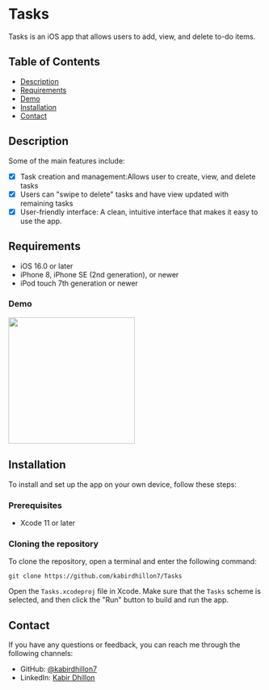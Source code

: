 # Tasks
Tasks is an iOS app that allows users to add, view, and delete to-do items.

## Table of Contents

- [Description](#description)
- [Requirements](#Requirements)
- [Demo](#demo)
- [Installation](#installation)
- [Contact](#contact)

## Description

Some of the main features include:

- [x] Task creation and management:Allows user to create, view, and delete tasks
- [x] Users can "swipe to delete" tasks and have view updated with remaining tasks
- [x] User-friendly interface: A clean, intuitive interface that makes it easy to use the app.

## Requirements

- iOS 16.0 or later
- iPhone 8, iPhone SE (2nd generation), or newer
- iPod touch 7th generation or newer

### Demo
<img src="https://user-images.githubusercontent.com/74223402/217118495-ab6cb25d-eeec-491e-9328-724d47b58a11.gif" width=250><br>

## Installation

To install and set up the app on your own device, follow these steps:

### Prerequisites
- Xcode 11 or later

### Cloning the repository

To clone the repository, open a terminal and enter the following command:
```
git clone https://github.com/kabirdhillon7/Tasks
```

Open the `Tasks.xcodeproj` file in Xcode. Make sure that the `Tasks` scheme is selected, and then click the "Run" button to build and run the app.

## Contact

If you have any questions or feedback, you can reach me through the following channels:

- GitHub: [@kabirdhillon7](https://github.com/kabirdhillon7)
- LinkedIn: [Kabir Dhillon](https://www.linkedin.com/in/kabirdhillon/)
